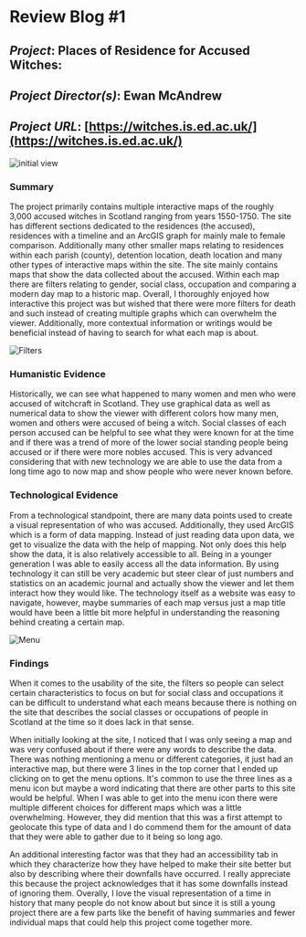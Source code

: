 # Review Blog #1

## _Project_: Places of Residence for Accused Witches:

## _Project Director(s)_: Ewan McAndrew

## _Project URL_: [https://witches.is.ed.ac.uk/](https://witches.is.ed.ac.uk/)

 ![initial view](https://agengl350.github.io/Ashley-G-Engl350/images/initial.jpg)

### Summary

The project primarily contains multiple interactive maps of the roughly 3,000 accused witches in Scotland ranging from years 1550-1750. The site has different sections dedicated to the residences (the accused), residences with a timeline and an ArcGIS graph for mainly male to female comparison. Additionally many other smaller maps relating to residences within each parish (county), detention location, death location and many other types of interactive maps within the site. The site mainly contains maps that show the data collected about the accused. Within each map there are filters relating to gender, social class, occupation and comparing a modern day map to a historic map. Overall, I thoroughly enjoyed how interactive this project was but wished that there were more filters for death and such instead of creating multiple graphs which can overwhelm the viewer. Additionally, more contextual information or writings would be beneficial instead of having to search for what each map is about.

 ![Filters](https://agengl350.github.io/Ashley-G-Engl350/images/Filters.jpg) 

### Humanistic Evidence

Historically, we can see what happened to many women and men who were accused of witchcraft in Scotland. They use graphical data as well as numerical data to show the viewer with different colors how many men, women and others were accused of being a witch. Social classes of each person accused can be helpful to see what they were known for at the time and if there was a trend of more of the lower social standing people being accused or if there were more nobles accused. This is very advanced considering that with new technology we are able to use the data from a long time ago to now map and show people who were never known before.

### Technological Evidence

From a technological standpoint, there are many data points used to create a visual representation of who was accused. Additionally, they used ArcGIS which is a form of data mapping. Instead of just reading data upon data, we get to visualize the data with the help of mapping. Not only does this help show the data, it is also relatively accessible to all. Being in a younger generation I was able to easily access all the data information. By using technology it can still be very academic but steer clear of just numbers and statistics on an academic journal and actually show the viewer and let them interact how they would like. The technology itself as a website was easy to navigate, however, maybe summaries of each map versus just a map title would have been a little bit more helpful in understanding the reasoning behind creating a certain map.

 ![Menu](https://agengl350.github.io/Ashley-G-Engl350/images/Maps.jpg)

### Findings 

When it comes to the usability of the site, the filters so people can select certain characteristics to focus on but for social class and occupations it can be difficult to understand what each means because there is nothing on the site that describes the social classes or occupations of people in Scotland at the time so it does lack in that sense. 

When initially looking at the site, I noticed that I was only seeing a map and was very confused about if there were any words to describe the data. There was nothing mentioning a menu or different categories, it just had an interactive map, but there were 3 lines in the top corner that I ended up clicking on to get the menu options. It's common to use the three lines as a menu icon but maybe a word indicating that there are other parts to this site would be helpful. When I was able to get into the menu icon there were multiple different choices for different maps which was a little overwhelming. However, they did mention that this was a first attempt to geolocate this type of data and I do commend them for the amount of data that they were able to gather due to it being so long ago. 

An additional interesting factor was that they had an accessibility tab in which they characterize how they have helped to make their site better but also by describing where their downfalls have occurred. I really appreciate this because the project acknowledges that it has some downfalls instead of ignoring them. Overally, I love the visual representation of a time in history that many people do not know about but since it is still a young project there are a few parts like the benefit of having summaries and fewer individual maps that could help this project come together more.

